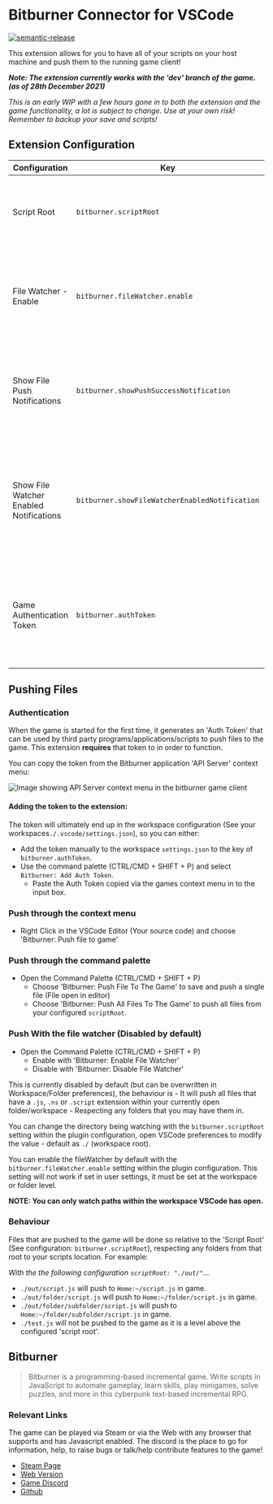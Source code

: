 # Bitburner Connector for VSCode

[![semantic-release](https://img.shields.io/badge/%20%20%F0%9F%93%A6%F0%9F%9A%80-semantic--release-e10079.svg)](https://github.com/semantic-release/semantic-release)

This extension allows for you to have all of your scripts on your host machine and push them to the running game client!

_**Note: The extension currently works with the 'dev' branch of the game. (as of 28th December 2021)**_

_This is an early WIP with a few hours gone in to both the extension and the game functionality, a lot is subject to change. Use at your own risk! Remember to backup your save and scripts!_

## Extension Configuration

| Configuration | Key | Description | Default |
| ------------- | --- | ----------- | ------- |
| Script Root  | `bitburner.scriptRoot` | The directory that the File Watcher (if enabled) uses as the 'root' directory to watch. | `./` |
| File Watcher - Enable | `bitburner.fileWatcher.enable` | A configuration option that is only read from the Workspace or Folder configurations, a way to enable the File Watcher by default. | `false` |
| Show File Push Notifications | `bitburner.showPushSuccessNotification` | If true, this will show a notification/toast when a file has been successfully pushed to the game. Errors will always show. | `false` |
| Show File Watcher Enabled Notifications | `bitburner.showFileWatcherEnabledNotification` | If true, this will show a notification/toast whenever the File Watcher is enabled and/or the extension configuration scriptRoot has changed. Errors will always show. | `false` |
| Game Authentication Token | `bitburner.authToken` | The auth token that the game generates, needed for you to be able to push files in to your game client. See [#authentication](#authentication) section below. | (No Default) |

## Pushing Files

### Authentication

When the game is started for the first time, it generates an 'Auth Token' that can be used by third party programs/applications/scripts to push files to the game. This extension **requires** that token to in order to function.

You can copy the token from the Bitburner application 'API Server' context menu:

![Image showing API Server context menu in the bitburner game client](https://raw.githubusercontent.com/hexnaught/vscode-bitburner-connector/assets/images/bit-burner-menu-auth-token.png)

#### Adding the token to the extension:

The token will ultimately end up in the workspace configuration (See your workspaces`./.vscode/settings.json`), so you can either:

- Add the token manually to the workspace `settings.json` to the key of `bitburner.authToken`.
- Use the command palette (CTRL/CMD + SHIFT + P) and select `Bitburner: Add Auth Token`.
  - Paste the Auth Token copied via the games context menu in to the input box.

### Push through the context menu

- Right Click in the VSCode Editor (Your source code) and choose 'Bitburner: Push file to game'

### Push through the command palette

- Open the Command Palette (CTRL/CMD + SHIFT + P)
  - Choose 'Bitburner: Push File To The Game' to save and push a single file (File open in editor)
  - Choose 'Bitburner: Push All Files To The Game' to push all files from your configured `scriptRoot`.

### Push With the file watcher (Disabled by default)

- Open the Command Palette (CTRL/CMD + SHIFT + P)
  - Enable with 'Bitburner: Enable File Watcher'
  - Disable with 'Bitburner: Disable File Watcher'

This is currently disabled by default (but can be overwritten in Workspace/Folder preferences), the behaviour is - It will push all files that have a `.js`, `.ns` or `.script` extension within your currently open folder/workspace - Respecting any folders that you may have them in.

You can change the directory being watching with the `bitburner.scriptRoot` setting within the plugin configuration, open VSCode preferences to modify the value - default as `./` (workspace root).

You can enable the fileWatcher by default with the `bitburner.fileWatcher.enable` setting within the plugin configuration. This setting will not work if set in user settings, it must be set at the workspace or folder level.

**NOTE: You can only watch paths within the workspace VSCode has open.**

### Behaviour

Files that are pushed to the game will be done so relative to the 'Script Root' (See configuration: `bitburner.scriptRoot`), respecting any folders from that root to your scripts location. For example:

_With the the following configuration `scriptRoot: "./out/"`..._

- `./out/script.js` will push to `Home:~/script.js` in game.
- `./out/folder/script.js` will push to `Home:~/folder/script.js` in game.
- `./out/folder/subfolder/script.js` will push to `Home:~/folder/subfolder/script.js` in game.
- `./test.js` will not be pushed to the game as it is a level above the configured 'script root'.

## Bitburner

> Bitburner is a programming-based incremental game. Write scripts in JavaScript to automate gameplay, learn skills, play minigames, solve puzzles, and more in this cyberpunk text-based incremental RPG.

### Relevant Links

The game can be played via Steam or via the Web with any browser that supports and has Javascript enabled. The discord is the place to go for information, help, to raise bugs or talk/help contribute features to the game!

- [Steam Page](https://store.steampowered.com/app/1812820/Bitburner/)
- [Web Version](https://danielyxie.github.io/bitburner/)
- [Game Discord](https://discord.gg/TFc3hKD)
- [Github](https://github.com/danielyxie/bitburner/)
